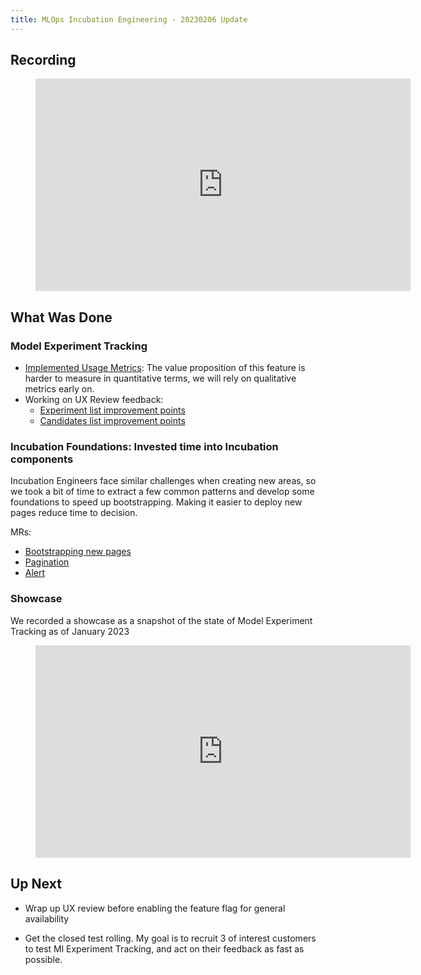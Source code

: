 ```yaml
---
title: MLOps Incubation Engineering - 20230206 Update
---
```


## Recording

<figure class="video_container">
    <iframe width="600" height="340" src="https://www.youtube.com/embed/dz7soyNKGPo" frameborder="0" allowfullscreen></iframe>
</figure>

## What Was Done

### Model Experiment Tracking

- [Implemented Usage Metrics](https://gitlab.com/gitlab-org/gitlab/-/merge_requests/110642): The value proposition of this feature is harder to measure in quantitative terms, we will rely on qualitative metrics early on.
- Working on UX Review feedback:
  - [Experiment list improvement points](https://gitlab.com/gitlab-org/gitlab/-/issues/387509)
  - [Candidates list improvement points](https://gitlab.com/gitlab-org/gitlab/-/issues/388207)

### Incubation Foundations: Invested time into Incubation components

Incubation Engineers face similar challenges when creating new areas, so we took a bit of time
to extract a few common patterns and develop some foundations to speed up bootstrapping. Making
it easier to deploy new pages reduce time to decision.

MRs:

- [Bootstrapping new pages](https://gitlab.com/gitlab-org/gitlab/-/merge_requests/110775)
- [Pagination](https://gitlab.com/gitlab-org/gitlab/-/merge_requests/110049)
- [Alert](https://gitlab.com/gitlab-org/gitlab/-/merge_requests/110544)

### Showcase

We recorded a showcase as a snapshot of the state of Model Experiment Tracking as of January 2023

<figure class="video_container">
    <iframe width="600" height="340" src="https://www.youtube.com/embed/qC8yssVEh8A" frameborder="0" allowfullscreen></iframe>
</figure>

## Up Next

- Wrap up UX review before enabling the feature flag for general availability

- Get the closed test rolling. My goal is to recruit 3 of interest customers to test Ml Experiment Tracking, and act on
their feedback as fast as possible.
